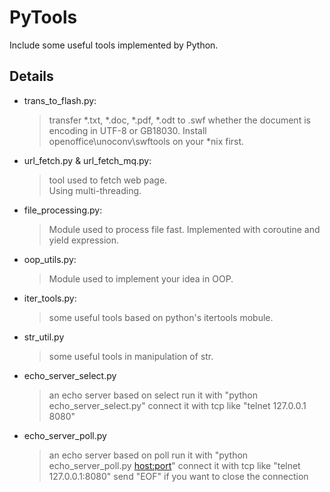PyTools
================
Include some useful tools implemented by Python. 


Details
----------------------------
- trans_to_flash.py: 

    >transfer *.txt, *.doc, *.pdf, *.odt to .swf whether the document is encoding in UTF-8 or GB18030.
    >Install openoffice\unoconv\swftools on your *nix first.

- url_fetch.py & url_fetch_mq.py:

    >tool used to fetch web page.   
    >Using multi-threading.

- file_processing.py:

    >Module used to process file fast.
    >Implemented with coroutine and yield expression.

- oop_utils.py:

    >Module used to implement your idea in OOP.

- iter_tools.py:
    >some useful tools based on python's itertools mobule.

- str_util.py
    >some useful tools in manipulation of str.

- echo_server_select.py
    >an echo server based on select
    >run it with "python echo_server_select.py"
    >connect it with tcp like "telnet 127.0.0.1 8080"

- echo_server_poll.py
    >an echo server based on poll
    >run it with "python echo_server_poll.py <host:port>"
    >connect it with tcp like "telnet 127.0.0.1:8080"
    >send "EOF" if you want to close the connection
